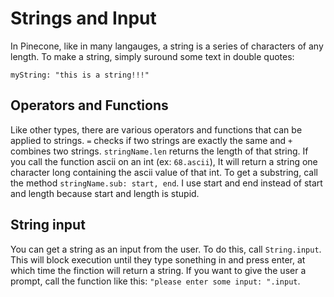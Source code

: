 # Strings and Input

In Pinecone, like in many langauges, a string is a series of characters of any length. To make a string, simply suround some text in double quotes:
```
myString: "this is a string!!!"
```

## Operators and Functions

Like other types, there are various operators and functions that can be applied to strings. `=` checks if two strings are exactly the same and `+` combines two strings. `stringName.len` returns the length of that string. If you call the function ascii on an int (ex: `68.ascii`), It will return a string one character long containing the ascii value of that int. To get a substring, call the method `stringName.sub: start, end`. I use start and end instead of start and length because start and length is stupid.

## String input

You can get a string as an input from the user. To do this, call `String.input`. This will block execution until they type sonething in and press enter, at which time the finction will return a string. If you want to give the user a prompt, call the function like this: `"please enter some input: ".input`.
